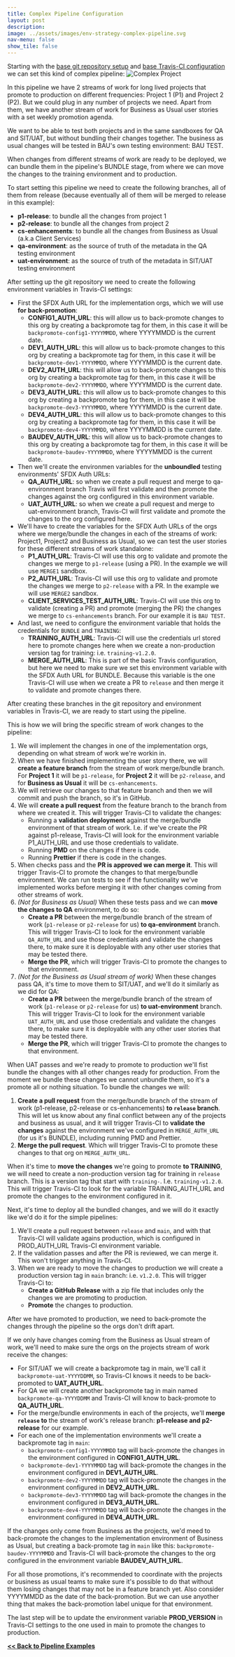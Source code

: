 ```yaml
---
title: Complex Pipeline Configuration
layout: post
description:
image: ../assets/images/env-strategy-complex-pipeline.svg
nav-menu: false
show_tile: false
---
```

Starting with the [base git repository setup](../03-travis-ci.html#preparing-your-repository-with-this-travis-ci-configuration) and [base Travis-CI configuration](../03-travis-ci.html#base-configuration) we can set this kind of complex pipeline:
![Complex Project](../assets/images/env-strategy-complex-pipeline.svg)

In this pipeline we have 2 streams of work for long lived projects that promote to production on different frequencies: Project 1 (P1) and Project 2 (P2). But we could plug in any number of projects we need.
Apart from them, we have another stream of work for Business as Usual user stories with a set weekly promotion agenda.

We want to be able to test both projects and in the same sandboxes for QA and SIT/UAT, but without bundling their changes together.
The business as usual changes will be tested in BAU's own testing environment: BAU TEST.

When changes from different streams of work are ready to be deployed, we can bundle them in the pipeline's BUNDLE stage, from where we can move the changes to the training environment and to production.

To start setting this pipeline we need to create the following branches, all of them from release (because eventually all of them will be merged to release in this example):
- **p1-release**: to bundle all the changes from project 1
- **p2-release**: to bundle all the changes from project 2
- **cs-enhancements**: to bundle all the changes from Business as Usual (a.k.a Client Services)
- **qa-environment**: as the source of truth of the metadata in the QA testing environment
- **uat-environment**: as the source of truth of the metadata in SIT/UAT testing environment

After setting up the git repository we need to create the following environment variables in Travis-CI settings:
- First the SFDX Auth URL for the implementation orgs, which we will use **for back-promotion**:
  - **CONFIG1_AUTH_URL**: this will allow us to back-promote changes to this org by creating a backpromote tag for them, in this case it will be `backpromote-config1-YYYYMMDD`, where YYYYMMDD is the current date.
  - **DEV1_AUTH_URL**: this will allow us to back-promote changes to this org by creating a backpromote tag for them, in this case it will be `backpromote-dev1-YYYYMMDD`, where YYYYMMDD is the current date.
  - **DEV2_AUTH_URL**: this will allow us to back-promote changes to this org by creating a backpromote tag for them, in this case it will be `backpromote-dev2-YYYYMMDD`, where YYYYMMDD is the current date.
  - **DEV3_AUTH_URL**: this will allow us to back-promote changes to this org by creating a backpromote tag for them, in this case it will be `backpromote-dev3-YYYYMMDD`, where YYYYMMDD is the current date.
  - **DEV4_AUTH_URL**: this will allow us to back-promote changes to this org by creating a backpromote tag for them, in this case it will be `backpromote-dev4-YYYYMMDD`, where YYYYMMDD is the current date.
  - **BAUDEV_AUTH_URL**: this will allow us to back-promote changes to this org by creating a backpromote tag for them, in this case it will be `backpromote-baudev-YYYYMMDD`, where YYYYMMDD is the current date.
- Then we'll create the environmen variables for the **unboundled** testing environments' SFDX Auth URLs:
  - **QA_AUTH_URL**: so when we create a pull request and merge to qa-environment branch Travis will first validate and then promote the changes against the org configured in this environment variable.
  - **UAT_AUTH_URL**: so when we create a pull request and merge to uat-environment branch, Travis-CI will first validate and promote the changes to the org configured here.
- We'll have to create the variables for the SFDX Auth URLs of the orgs where we merge/bundle the changes in each of the streams of work: Project1, Project2 and Business as Usual, so we can test the user stories for these different streams of work standalone:
  - **P1_AUTH_URL**: Travis-CI will use this org to validate and promote the changes we merge to `p1-release` (using a PR). In the example we will use `MERGE1` sandbox.
  - **P2_AUTH_URL**: Travis-CI will use this org to validate and promote the changes we merge to `p2-release` with a PR. In the example we will use `MERGE2` sandbox.
  - **CLIENT_SERVICES_TEST_AUTH_URL**: Travis-CI will use this org to validate (creating a PR) and promote (merging the PR) the changes we merge to `cs-enhancements` branch. For our example it is `BAU TEST`.
- And last, we need to configure the environment variable that holds the credentials for `BUNDLE` and `TRAINING`:
  - **TRAINING_AUTH_URL**: Travis-CI will use the credentials url stored here to promote changes here when we create a non-production version tag for training: i.e. `training-v1.2.0`.
  - **MERGE_AUTH_URL**: This is part of the basic Travis configuration, but here we need to make sure we set this environment variable with the SFDX Auth URL for BUNDLE. Because this variable is the one Travis-CI will use when we create a PR to `release` and then merge it to validate and promote changes there.

After creating these branches in the git repository and environment variables in Travis-CI, we are ready to start using the pipeline.

This is how we will bring the specific stream of work changes to the pipeline:
1. We will implement the changes in one of the implementation orgs, depending on what stream of work we're workin in.
2. When we have finished implementing the user story there, we will **create a feature branch** from the stream of work merge/bundle branch. For **Project 1** it will be `p1-release`, for **Project 2** it will be `p2-release`, and for **Business as Usual** it will be `cs-enhancements`.
3. We will retrieve our changes to that feature branch and then we will commit and push the branch, so it's in GitHub.
4. We will **create a pull request** from the feature branch to the branch from where we created it. This will trigger Travis-CI to validate the changes:
   - Running a **validation deployment** against the merge/bundle environment of that stream of work. I.e. if we've create the PR against p1-release, Travis-CI will look for the environment variable P1_AUTH_URL and use those credentials to validate.
   - Running **PMD** on the changes if there is code.
   - Running **Prettier** if there is code in the changes.
5. When checks pass and the **PR is approved we can merge it**. This will trigger Travis-CI to promote the changes to that merge/bundle environment. We can run tests to see if the functionality we've implemented works before merging it with other changes coming from other streams of work.
6. *(Not for Business as Usual)* When these tests pass and we can **move the changes to QA** environment, to do so:
   - **Create a PR** between the merge/bundle branch of the stream of work (`p1-release` or `p2-release` for us) **to qa-environment** branch. This will trigger Travis-CI to look for the environment variable `QA_AUTH_URL` and use those credentials and validate the changes there, to make sure it is deployable with any other user stories that may be tested there.
   - **Merge the PR**, which will trigger Travis-CI to promote the changes to that environment.
7. *(Not for the Business as Usual stream of work)* When these changes pass QA, it's time to move them to SIT/UAT, and we'll do it similarly as we did for QA:
   - **Create a PR** between the merge/bundle branch of the stream of work (`p1-release` or `p2-release` for us) **to uat-environment** branch. This will trigger Travis-CI to look for the environment variable `UAT_AUTH_URL` and use those credentials and validate the changes there, to make sure it is deployable with any other user stories that may be tested there.
   - **Merge the PR**, which will trigger Travis-CI to promote the changes to that environment.

When UAT passes and we're ready to promote to production we'll fist bundle the changes with all other changes ready for production. From the moment we bundle these changes we cannot unbundle them, so it's a promote all or nothing situation. To bundle the changes we will:
1. **Create a pull request** from the merge/bundle branch of the stream of work (p1-release, p2-release or cs-enhancements) **to `release` branch**. This will let us know about any final conflict between any of the projects and business as usual, and it will trigger Travis-CI to **validate the changes** against the environment we've configured in `MERGE_AUTH_URL` (for us it's BUNDLE), including running PMD and Prettier.
2. **Merge the pull request**. Which will trigger Travis-CI to promote these changes to that org on `MERGE_AUTH_URL`.

When it's time to **move the changes** we're going to promote **to TRAINING**, we will need to create a non-production version tag for training in `release` branch. This is a version tag that start with `training-`. I.e. `training-v1.2.0`. This will trigger Travis-CI to look for the variable TRAINING_AUTH_URL and promote the changes to the environment configured in it.

Next, it's time to deploy all the bundled changes, and we will do it exactly like we'd do it for the simple pipelines:
1. We'll create a pull request between `release` and `main`, and with that Travis-CI will validate agains production, which is configured in PROD_AUTH_URL Travis-CI environment variable.
2. If the validation passes and after the PR is reviewed, we can merge it. This won't trigger anything in Travis-CI.
3. When we are ready to move the changes to production we will create a production version tag in `main` branch: i.e. `v1.2.0`. This will trigger Travis-Ci to:
   - **Create a GitHub Release** with a zip file that includes only the changes we are promoting to production.
   - **Promote** the changes to production.

After we have promoted to production, we need to back-promote the changes through the pipeline so the orgs don't drift apart.

If we only have changes coming from the Business as Usual stream of work, we'll need to make sure the orgs on the projects stream of work receive the changes:
- For SIT/UAT we will create a backpromote tag in main, we'll call it `backpromote-uat-YYYYDDMM`, so Travis-CI knows it needs to be back-promoted to **UAT_AUTH_URL**.
- For QA we will create another backpromote tag in main named `backpromote-qa-YYYYDDMM` and Travis-CI will know to back-promote to **QA_AUTH_URL**.
- For the merge/bundle environments in each of the projects, we'll **merge `release` to** the stream of work's release branch: **p1-release and p2-release** for our example.
- For each one of the implementation environments we'll create a backpromote tag in `main`:
  - `backpromote-config1-YYYYMMDD` tag will back-promote the changes in the environment configured in **CONFIG1_AUTH_URL**.
  - `backpromote-dev1-YYYYMMDD` tag will back-promote the changes in the environment configured in **DEV1_AUTH_URL**.
  - `backpromote-dev2-YYYYMMDD` tag will back-promote the changes in the environment configured in **DEV2_AUTH_URL**.
  - `backpromote-dev3-YYYYMMDD` tag will back-promote the changes in the environment configured in **DEV3_AUTH_URL**.
  - `backpromote-dev4-YYYYMMDD` tag will back-promote the changes in the environment configured in **DEV4_AUTH_URL**.

If the changes only come from Business as the projects, we'd meed to back-promote the changes to the implementation environment of Business as Usual, but creating a back-promote tag in `main` like this: `backpromote-baudev-YYYYMMDD` and Travis-CI will back-promote the changes to the org configured in the environment variable **BAUDEV_AUTH_URL**.

For all those promotions, it's recommended to coordinate with the projects or business as usual teams to make sure it's possible to do that without them losing changes that may not be in a feature branch yet.
Also consider YYYYMMDD as the date of the back-promotion. But we can use anyother thing that makes the back-promotion label unique for that environment.

The last step will be to update the environment variable **PROD_VERSION** in Travis-CI settings to the one used in main to promote the changes to production.

**[<< Back to Pipeline Examples](../03-travis-ci.html#pipeline-examples-implementation)**